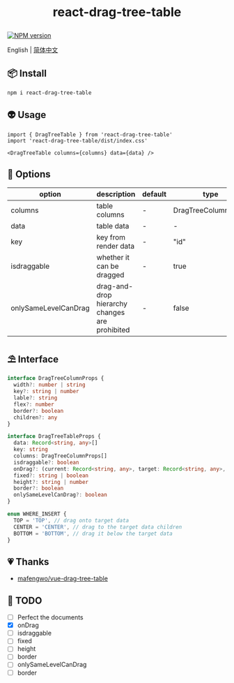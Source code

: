 # <p align="center">react-drag-tree-table</p>

<p align="center">

   [![NPM version](https://img.shields.io/npm/v/react-drag-tree-table?color=a1b858&label=)](https://www.npmjs.com/package/react-drag-tree-table)

   English | [简体中文](https://github.com/murongg/react-drag-tree-table/blob/main/README.zh-Hans.md)
   
</p>

## 📦 Install

```
npm i react-drag-tree-table
```

## 👽 Usage

```tsx
import { DragTreeTable } from 'react-drag-tree-table'
import 'react-drag-tree-table/dist/index.css'

<DragTreeTable columns={columns} data={data} />
```

## 📁 Options

|  option   | description  | default | type |
|  ----  | ----  | ----  | ----  |
| columns  | table columns | - | DragTreeColumnProps |
| data  | table data | - | - |
| key  | key from render data | - | "id" |
| isdraggable  | whether it can be dragged | - | true |
| onlySameLevelCanDrag  | drag-and-drop hierarchy changes are  prohibited | - | false |


## ⛱ Interface

```ts
interface DragTreeColumnProps {
  width?: number | string
  key?: string | number
  lable?: string
  flex?: number
  border?: boolean
  children?: any
}

interface DragTreeTableProps {
  data: Record<string, any>[]
  key: string
  columns: DragTreeColumnProps[]
  isdraggable?: boolean
  onDrag?: (current: Record<string, any>, target: Record<string, any>, whereInsert: WHERE_INSERT | null) => void
  fixed?: string | boolean
  height?: string | number
  border?: boolean
  onlySameLevelCanDrag?: boolean
}

enum WHERE_INSERT {
  TOP = 'TOP', // drag onto target data
  CENTER = 'CENTER', // drag to the target data children
  BOTTOM = 'BOTTOM', // drag it below the target data
}
```

## 💗 Thanks

- [mafengwo/vue-drag-tree-table](https://github.com/mafengwo/vue-drag-tree-table)

## 📄 TODO
- [ ] Perfect the documents
- [x] onDrag
- [ ] isdraggable
- [ ] fixed
- [ ] height
- [ ] border
- [ ] onlySameLevelCanDrag
- [ ] border
